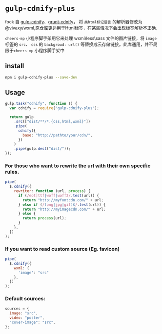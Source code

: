 # `gulp-cdnify-plus`

fock 自 [gulp-cdnify](https://github.com/kaiqigong/gulp-cdnify)、[grunt-cdnify](https://github.com/callumlocke/grunt-cdnify)， 将 `类html标记语言` 的解析器修改为 [@vivaxy/wxml](https://github.com/vivaxy/wxml),原仓库更适用于Html标签，在某些情况下会出现标签解析不正确.

`cheers-mp` 小程序脚手架用它来处理 wxml\less\sass 文件的图片链接，将 `image` 标签的 `src`、 `css` 的 `backgroud: url()` 等替换成云存储链接。此库通用，并不局限于`cheers-mp` 小程序脚手架中

## install

```bash
npm i gulp-cdnify-plus --save-dev
```

## Usage

```javascript
gulp.task("cdnify", function () {
  var cdnify = require("gulp-cdnify-plus");

  return gulp
    .src(["dist/**/*.{css,html,wxml}"])
    .pipe(
      cdnify({
        base: "http://pathto/your/cdn/",
      })
    )
    .pipe(gulp.dest("dist/"));
});
```

### For those who want to rewrite the url with their own specific rules.

```javascript
pipe(
  $.cdnify({
    rewriter: function (url, process) {
      if (/eot]ttf|woff|woff2/.test(url)) {
        return "http://myfontcdn.com/" + url;
      } else if (/(png|jpg|gif)$/.test(url)) {
        return "http://myimagecdn.com/" + url;
      } else {
        return process(url);
      }
    },
  })
);
```

### If you want to read custom source (Eg. favicon)

```javascript
pipe(
  $.cdnify({
    wxml: {
      'image': "src"
    },
  })
);
```

### Default sources:

```javascript
sources = {
  image: "src",
  video: "poster",
  "cover-image": "src",
};
```
